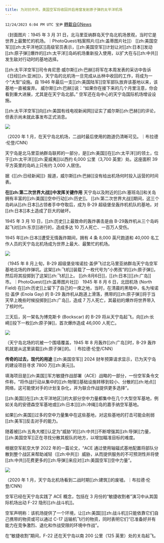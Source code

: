 ```yaml
---
title: 为对抗中共，美国空军将收回并启用曾发射原子弹的太平洋机场
---
```

`12/24/2023 6:04 PM UTC 宝尹` [轉載自GNews](https://gnews.org/articles/2147381)

（封面图片：1945 年 3 月 31 日，北马里亚纳群岛天宁岛北机场景观，当时它是世界上最繁忙的机场。｜PhotoQuest/档案照片/[[zh:盖蒂图片社]]）
[[zh:美国空军]][[zh:太平洋地区]]高级官员表示，[[zh:美国空军]]计划让对[[zh:日本]]发动[[zh:原子弹]]爆炸的[[zh:太平洋]]岛屿机场重新投入使用，以扩大在与[[zh:中共]]发生敌对行动时的基地选择。

[[zh:太平洋空军]]司令肯尼思·威尔斯[[zh:巴赫]]将军在本周发表的采访中告诉《日经[[zh:亚洲]]》，天宁岛的北机场一旦完成从丛林中收回的工作，将成为一个“大型”设施。自 1946 年最后一支[[zh:美国陆军]]空军部队放弃该基地以来，该基地一直被废弃。
威尔斯[[zh:巴赫]]说：“如果你在接下来的几个月里注意，你会看到重大进展，尤其是在天宁岛北部。” 空军还在岛中心的天宁岛国际机场增设设施。

[[zh:太平洋空军]]向[[zh:美国有线电视新闻网]]证实了威尔斯[[zh:巴赫]]的评论，但表示尚未就此事发布正式消息。


![](https://i.imgur.com/ZqM6Bfr.jpg)


（2020 年 1 月，在天宁岛北机场，二战时最后使用的跑道仍清晰可见。｜布拉德·伦登/CNN）

天宁岛是北马里亚纳群岛联邦的一部分，是[[zh:美国]]在[[zh:太平洋]]的领土，位于[[zh:太平洋]][[zh:夏威夷]]以西约 6,000 公里（3,700 英里）处。这座面积 39 平方英里的岛屿上只有约 3,000 人居住。


据《[[zh:日经新闻]]》报道，威尔斯[[zh:巴赫]]没有给出机场何时投入运营的时间表。

**在[[zh:第二次世界大战]]中发挥关键作用**
天宁岛以及附近的[[zh:塞班岛]]和关岛拥有丰富的[[zh:美国]]空中行动[[zh:历史]]。
[[zh:第二次世界大战]]期间，这三个岛屿从[[zh:日本]]占领者手中夺取后，成为 B-29 超级堡垒轰炸机机队的基地，对[[zh:日本]]本土造成了巨大的破坏。

1945 年 3 月 10 日，[[zh:历史]]上最致命的轰炸袭击是由 B-29轰炸机从三个岛屿起飞对[[zh:东京]]进行的，造成多达 10 万人死亡、一百万人受伤。

1945 年[[zh:日本]]遭受无情轰炸期间，拥有 4 条 8,000 英尺跑道和 40,000 名工作人员的天宁岛北机场成为世界上最大、最繁忙的机场。


![](https://i.imgur.com/e81x0MO.jpg)


（1945 年 8 月上旬，B-29 超级堡垒埃诺拉·盖伊飞过北马里亚纳群岛天宁岛空军基地北场的炸弹坑。这架[[zh:飞机]]装载了一枚代号为“小男孩”的[[zh:原子弹]]，然后将其投掷到了这架[[zh:飞机]]上。 [[zh:8月6日]]，[[zh:日本]][[zh:广岛]]市。｜PhotoQuest/[[zh:盖蒂图片社]]）
1945 年 8 月 6 日，北田机场 (North Field) 在[[zh:历史]]上留下了自己的一席之地，当时，在清晨的黑暗中，名为埃诺拉·盖伊 (Enola Gay) 的 B-29 轰炸机从跑道上滑落，携带的[[zh:原子弹]]将于当天早上晚些时候投掷到[[zh:广岛]]，造成 7 万人死亡，其最初的爆炸将世界带入了核时代。

三天后，另一架名为博克斯卡 (Bockscar) 的 B-29 将从天宁岛起飞，向[[zh:长崎]]投下一枚[[zh:原子弹]]，首次爆炸造成 46,000 人死亡。

![](https://i.imgur.com/359dhsL.jpg)

（天宁岛北场的坑被一个围墙覆盖，1945 年 8 月轰炸[[zh:广岛]]时，B-29 轰炸机就是从这里装载[[zh:原子弹]]的。｜布拉德·伦登/CNN）

**传奇的过去，现代的用途**
[[zh:美国空军]] 2024 财年预算请求显示，已为天宁岛的建设项目寻求 7800 万[[zh:美元]]。

填海项目是[[zh:美国]]军方敏捷作战部署（ACE）战略的一部分，一份空军条令文件称，“将作战行动从集中的[[zh:物理]]基础设施转移到较小、分散的[[zh:地点]]网络，这可能使对手的计划复杂化，并为联合作战提供更多选择”。

[[zh:美国]]在[[zh:太平洋地区]]的大部分空中力量都集中在几个大型空军基地，例如关岛的安德森空军基地或[[zh:日本]][[zh:冲绳]]岛的嘉手纳空军基地。



如果[[zh:美国]]过多的空中力量集中在这些基地，对这些基地的打击可能会削弱[[zh:美军]]反击对手的能力。

随着被[[zh:五角大楼]]认定为“威胁”的[[zh:中共]]不断增强其[[zh:导弹]]力量，[[zh:美国空军]]正在寻找分散其舰队的地方，以增加瞄准目标的难度。

根据空军航空大学 2022 年的一篇论文，“ACE 通过使用轴辐式基地配置将部队分散到整个战区来帮助减轻（[[zh:中共]]）威胁，从而提供服务的不可预测性并将使[[zh:中共]]花费更多的[[zh:导弹]]来应对[[zh:美国空军]]空中力量”。

![](https://i.imgur.com/WzS8mCr.jpg)

（2020 年 1 月，天宁岛北机场看到二战时期[[zh:建筑]]的废墟。｜布拉德·伦登/CNN）

空军已经在天宁岛实践了 ACE 概念，包括在 3 月份的“敏捷收割者”演习中从其国际机场出动 F-22 隐形[[zh:战斗机]]。

空军声明称：该机场提供了一个环境，让[[zh:美国]][[zh:战斗机]]只能依靠它们自己携带的物资或可以通过 C-17 运输机飞行的物资，同时表明它们“已准备好并有能力在竞争激烈、退化和作战受限的环境中作战”。

在“敏捷收割”期间，F-22 还在天宁岛以南 200 公里（125 英里）处的关岛起飞。





